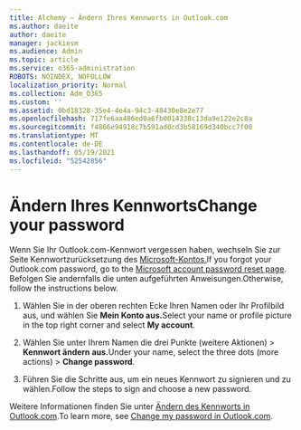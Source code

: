 ```yaml
---
title: Alchemy – Ändern Ihres Kennworts in Outlook.com
ms.author: daeite
author: daeite
manager: jackiesm
ms.audience: Admin
ms.topic: article
ms.service: o365-administration
ROBOTS: NOINDEX, NOFOLLOW
localization_priority: Normal
ms.collection: Adm_O365
ms.custom: ''
ms.assetid: 0bd18328-35e4-4e4a-94c3-48430e8e2e77
ms.openlocfilehash: 717fe6aa486ed0a6fb0014338c13da9e122e2c8a
ms.sourcegitcommit: f4866e94918c7b591ad0cd3b58169d340bcc7f00
ms.translationtype: MT
ms.contentlocale: de-DE
ms.lasthandoff: 05/19/2021
ms.locfileid: "52542856"
---
```

# <a name="change-your-password"></a><span data-ttu-id="f47c5-102">Ändern Ihres Kennworts</span><span class="sxs-lookup"><span data-stu-id="f47c5-102">Change your password</span></span>

<span data-ttu-id="f47c5-103">Wenn Sie Ihr Outlook.com-Kennwort vergessen haben, wechseln Sie zur Seite Kennwortzurücksetzung des [Microsoft-Kontos.](https://go.microsoft.com/fwlink/p/?linkid=841909)</span><span class="sxs-lookup"><span data-stu-id="f47c5-103">If you forgot your Outlook.com password, go to the [Microsoft account password reset page](https://go.microsoft.com/fwlink/p/?linkid=841909).</span></span> <span data-ttu-id="f47c5-104">Befolgen Sie andernfalls die unten aufgeführten Anweisungen.</span><span class="sxs-lookup"><span data-stu-id="f47c5-104">Otherwise, follow the instructions below.</span></span>
  
1. <span data-ttu-id="f47c5-105">Wählen Sie in der oberen rechten Ecke Ihren Namen oder Ihr Profilbild aus, und wählen Sie **Mein Konto aus.**</span><span class="sxs-lookup"><span data-stu-id="f47c5-105">Select your name or profile picture in the top right corner and select **My account**.</span></span> 
    
2. <span data-ttu-id="f47c5-106">Wählen Sie unter Ihrem Namen die drei Punkte (weitere Aktionen) > **Kennwort ändern aus.**</span><span class="sxs-lookup"><span data-stu-id="f47c5-106">Under your name, select the three dots (more actions) > **Change password**.</span></span> 
    
3. <span data-ttu-id="f47c5-107">Führen Sie die Schritte aus, um ein neues Kennwort zu signieren und zu wählen.</span><span class="sxs-lookup"><span data-stu-id="f47c5-107">Follow the steps to sign and choose a new password.</span></span> 
    
<span data-ttu-id="f47c5-108">Weitere Informationen finden Sie unter [Ändern des Kennworts in Outlook.com](https://support.office.com/article/2138d690-811c-4545-b2f3-e4dbe80c9735.aspx).</span><span class="sxs-lookup"><span data-stu-id="f47c5-108">To learn more, see [Change my password in Outlook.com](https://support.office.com/article/2138d690-811c-4545-b2f3-e4dbe80c9735.aspx).</span></span>
  

